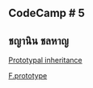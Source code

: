 ## CodeCamp # 5

## ชญานิน ชลหาญ

[Prototypal inheritance](https://github.com/cchayanin/CodeCamp5/tree/master/9.React/prototypal)

[F.prototype](https://github.com/cchayanin/CodeCamp5/tree/master/9.React/F.prototype)
